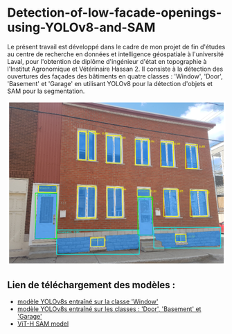 # Detection-of-low-facade-openings-using-YOLOv8-and-SAM
Le présent travail est développé dans le cadre de mon projet de fin d'études au centre de recherche en données et intelligence géospatiale à l'université Laval, pour l'obtention de diplôme d'ingénieur d'état en topographie à l'Institut Agronomique et Vétérinaire Hassan 2. Il consiste à la détection des ouvertures des façades des bâtiments en quatre classes : 'Window', 'Door', 'Basement' et 'Garage' en utilisant YOLOv8 pour la détection d'objets et SAM pour la segmentation. 

![alt text](images/results.png)

## Lien de téléchargement des modèles :

* [modèle YOLOv8s entraîné sur la classe 'Window'](https://drive.google.com/file/d/1_s0H9AkNPFYKLdc2pnOvazdOfwi1e0F3/view?usp=drive_link)
* [modèle YOLOv8s entraîné sur les classes : 'Door', 'Basement' et 'Garage'](https://drive.google.com/file/d/1g5HrLvW1YZepg0zUxPXPpl4BSo8Ra6yM/view?usp=drive_link)
* [ViT-H SAM model](https://dl.fbaipublicfiles.com/segment_anything/sam_vit_h_4b8939.pth)

